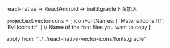 
react-native -> ReactAndroid -> build.gradle下面加入

project.ext.vectoricons = [
    iconFontNames: [ 'MaterialIcons.ttf', 'EvilIcons.ttf' ] // Name of the font files you want to copy
]

apply from: "../../react-native-vector-icons/fonts.gradle"
